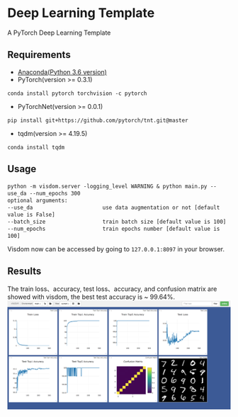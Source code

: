 # Deep Learning Template
A PyTorch Deep Learning Template

## Requirements
* [Anaconda(Python 3.6 version)](https://www.anaconda.com/download/)
* PyTorch(version >= 0.3.1) 
```
conda install pytorch torchvision -c pytorch
```
* PyTorchNet(version >= 0.0.1)
```
pip install git+https://github.com/pytorch/tnt.git@master
```
* tqdm(version >= 4.19.5)
```
conda install tqdm
```

## Usage
```
python -m visdom.server -logging_level WARNING & python main.py --use_da --num_epochs 300
optional arguments:
--use_da                      use data augmentation or not [default value is False]
--batch_size                  train batch size [default value is 100]
--num_epochs                  train epochs number [default value is 100]
```
Visdom now can be accessed by going to `127.0.0.1:8097` in your browser.

## Results
The train loss、accuracy, test loss、accuracy, and confusion matrix are showed with visdom,
the best test accuracy is ~ 99.64%.
![result](results/result.png)
